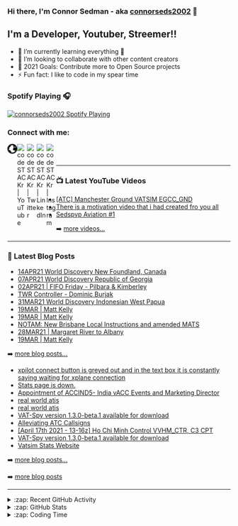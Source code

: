 ### Hi there, I'm Connor Sedman - aka [connorseds2002][website] 👋

## I'm a Developer, Youtuber, Streemer!!

- 🌱 I’m currently learning everything 🤣
- 👯 I’m looking to collaborate with other content creators
- 🥅 2021 Goals: Contribute more to Open Source projects
- ⚡ Fun fact: I like to code in my spear time

### Spotify Playing 🎧

[<img src="https://novatorem.connorseds2002.vercel.app/api/spotify" alt="connorseds2002 Spotify Playing" width="350" />](https://open.spotify.com/user/connor-808)

### Connect with me:

[<img align="left" alt="codeSTACKr.com" width="22px" src="https://raw.githubusercontent.com/iconic/open-iconic/master/svg/globe.svg" />][website]
[<img align="left" alt="codeSTACKr | YouTube" width="22px" src="https://cdn.jsdelivr.net/npm/simple-icons@v3/icons/youtube.svg" />][youtube]
[<img align="left" alt="codeSTACKr | Twitter" width="22px" src="https://cdn.jsdelivr.net/npm/simple-icons@v3/icons/twitter.svg" />][twitter]
[<img align="left" alt="codeSTACKr | LinkedIn" width="22px" src="https://cdn.jsdelivr.net/npm/simple-icons@v3/icons/linkedin.svg" />][linkedin]
[<img align="left" alt="codeSTACKr | Instagram" width="22px" src="https://cdn.jsdelivr.net/npm/simple-icons@v3/icons/instagram.svg" />][instagram]

<br />
<br />

---

### 📺 Latest YouTube Videos

<!-- YOUTUBE:START -->
- [[ATC] Manchester Ground VATSIM EGCC_GND](https://www.youtube.com/watch?v=2gOB_NWOp2o)
- [There is a motivation video that i had created fro you all](https://www.youtube.com/watch?v=cKzpUc_jYaw)
- [Sedspvp Aviation #1](https://www.youtube.com/watch?v=6Z4TeOA4d0A)
<!-- YOUTUBE:END -->

➡️ [more videos...](https://youtube.com/channel/UC6fFV-8lCLLoKYCUAstFbQQ)

---

### 📕 Latest Blog Posts

<!-- BLOG-POST-LIST:START -->
- [14APR21 World Discovery New Foundland, Canada](https://vatpac.org/calendar/event/1722-14apr21-world-discovery-new-foundland-canada/)
- [07APR21 World Discovery Republic of Georgia](https://vatpac.org/calendar/event/1721-07apr21-world-discovery-republic-of-georgia/)
- [02APR21 | FIFO Friday - Pilbara & Kimberley](https://vatpac.org/forums/topic/18671-02apr21-fifo-friday-pilbara-kimberley/?do=findComment&comment=131358)
- [TWR Controller - Dominic Burjak](https://vatpac.org/forums/topic/18697-twr-controller-dominic-burjak/?do=findComment&comment=131348)
- [31MAR21 World Discovery Indonesian West Papua](https://vatpac.org/calendar/event/1717-31mar21-world-discovery-indonesian-west-papua/)
- [19MAR | Matt Kelly](https://vatpac.org/forums/topic/18683-19mar-matt-kelly/?do=findComment&comment=131333)
- [19MAR | Matt Kelly](https://vatpac.org/forums/topic/18683-19mar-matt-kelly/?do=findComment&comment=131332)
- [NOTAM: New Brisbane Local Instructions and amended MATS](https://vatpac.org/forums/topic/18692-notam-new-brisbane-local-instructions-and-amended-mats/?do=findComment&comment=131331)
- [28MAR21 | Margaret River to Albany](https://vatpac.org/calendar/event/1674-28mar21-margaret-river-to-albany/?do=findComment&comment=243&tab=comments)
- [19MAR | Matt Kelly](https://vatpac.org/forums/topic/18683-19mar-matt-kelly/?do=findComment&comment=131330)
<!-- BLOG-POST-LIST:END -->

➡️ [more blog posts...](https://Forums.vatpac.org)
<!-- VATSIM.NET:START -->
- [xpilot connect button is greyed out and in the text box it is constantly saying waiting for xplane connection](https://forums.vatsim.net/topic/31066-xpilot-connect-button-is-greyed-out-and-in-the-text-box-it-is-constantly-saying-waiting-for-xplane-connection/?do=findComment&comment=177125)
- [Stats page is down.](https://forums.vatsim.net/topic/31077-stats-page-is-down/?do=findComment&comment=177124)
- [Appointment of ACCIND5- India vACC Events and Marketing Director](https://forums.vatsim.net/topic/31076-appointment-of-accind5-india-vacc-events-and-marketing-director/?do=findComment&comment=177123)
- [real world atis](https://forums.vatsim.net/topic/31067-real-world-atis/?do=findComment&comment=177122)
- [real world atis](https://forums.vatsim.net/topic/31067-real-world-atis/?do=findComment&comment=177121)
- [VAT-Spy version 1.3.0-beta.1 available for download](https://forums.vatsim.net/topic/31053-vat-spy-version-130-beta1-available-for-download/?do=findComment&comment=177120)
- [Alleviating ATC Callsigns](https://forums.vatsim.net/topic/31057-alleviating-atc-callsigns/?do=findComment&comment=177119)
- [[April 17th 2021 - 13-16z] Ho Chi Minh Control VVHM_CTR, C3 CPT](https://forums.vatsim.net/topic/31075-april-17th-2021-13-16z-ho-chi-minh-control-vvhm_ctr-c3-cpt/?do=findComment&comment=177118)
- [VAT-Spy version 1.3.0-beta.1 available for download](https://forums.vatsim.net/topic/31053-vat-spy-version-130-beta1-available-for-download/?do=findComment&comment=177117)
- [Vatsim Stats Website](https://forums.vatsim.net/topic/31070-vatsim-stats-website/?do=findComment&comment=177116)
<!-- VATSIM.NET:END -->
➡️ [more blog posts...](https://forums.vatsim.net/)

<!-- IVAO.AERO:START -->
<!-- IVAO.AERO:END -->
➡️ [more blog posts](https://forum.ivao.areo/)

---

<details>
  <summary>:zap: Recent GitHub Activity</summary>
  
<!--START_SECTION:activity-->
1. ❗️ Closed issue [#42](https://github.com/jamesgeorge007/github-activity-readme/issues/42) in [jamesgeorge007/github-activity-readme](https://github.com/jamesgeorge007/github-activity-readme)
2. 🗣 Commented on [#12](https://github.com/Connorseds2002/VATUK-vatsys-dataset/issues/12) in [Connorseds2002/VATUK-vatsys-dataset](https://github.com/Connorseds2002/VATUK-vatsys-dataset)
3. 🎉 Merged PR [#1](https://github.com/Connorseds2002/UK-Sector-File/pull/1) in [Connorseds2002/UK-Sector-File](https://github.com/Connorseds2002/UK-Sector-File)
4. 💪 Opened PR [#1](https://github.com/Connorseds2002/UK-Sector-File/pull/1) in [Connorseds2002/UK-Sector-File](https://github.com/Connorseds2002/UK-Sector-File)
5. 💪 Opened PR [#12](https://github.com/Connorseds2002/VATUK-vatsys-dataset/pull/12) in [Connorseds2002/VATUK-vatsys-dataset](https://github.com/Connorseds2002/VATUK-vatsys-dataset)
6. 💪 Opened PR [#11](https://github.com/Connorseds2002/VATUK-vatsys-dataset/pull/11) in [Connorseds2002/VATUK-vatsys-dataset](https://github.com/Connorseds2002/VATUK-vatsys-dataset)
7. 🗣 Commented on [#9](https://github.com/Connorseds2002/VATUK-vatsys-dataset/issues/9) in [Connorseds2002/VATUK-vatsys-dataset](https://github.com/Connorseds2002/VATUK-vatsys-dataset)
8. ❗️ Opened issue [#10](https://github.com/Connorseds2002/VATUK-vatsys-dataset/issues/10) in [Connorseds2002/VATUK-vatsys-dataset](https://github.com/Connorseds2002/VATUK-vatsys-dataset)
9. 💪 Opened PR [#8](https://github.com/Connorseds2002/VATUK-vatsys-dataset/pull/8) in [Connorseds2002/VATUK-vatsys-dataset](https://github.com/Connorseds2002/VATUK-vatsys-dataset)
10. 🎉 Merged PR [#6](https://github.com/Connorseds2002/VATUK-vatsys-dataset/pull/6) in [Connorseds2002/VATUK-vatsys-dataset](https://github.com/Connorseds2002/VATUK-vatsys-dataset)
<!--END_SECTION:activity-->

</details>

<details>
  <summary>:zap: GitHub Stats</summary>

  <img align="left" alt="connorseds2002's GitHub Stats" src="http://github-readme-stats.connorseds2002.vercel.app/api?username=connorseds2002&show_icons=true&hide_border=true" />
<img align="left" alt="connorseds2002's GitHub Top Langs" src="http://github-readme-stats.connorseds2002.vercel.app/api/top-langs/?username=connorseds2002&layout=compact2&show_icons=true&hide_border=true" />

</details>

<details>
  <summary>:zap: Coding Time</summary>
  <a href="https://wakatime.com"><img src="https://wakatime.com/share/@connorseds2002/fbe24d6b-ddb8-468c-bf02-701ed789a553.png" /></a>

</details>

[website]: https://vatpac.org
[twitter]: https://twitter.com/connorsedman11
[youtube]: https://youtube.com/channel/UC6fFV-8lCLLoKYCUAstFbQQ
[instagram]: https://instagram.com/
[linkedin]: https://linkedin.com/in/
